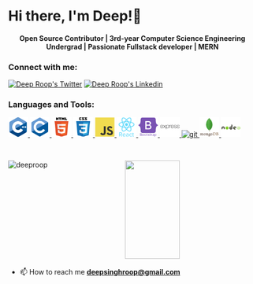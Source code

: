 # Hi there, I'm Deep!👋
<h4 align="center">
Open Source Contributor | 3rd-year Computer Science Engineering Undergrad | Passionate Fullstack developer | MERN 
</h4>
<h3 align="left">Connect with me:</h3>
<p align="left"> 
  <a href="https://twitter.com/Deeproop1" target="blank"><img src="https://img.shields.io/twitter/follow/Deeproop1?logo=twitter&style=for-the-badge" alt="Deep Roop's Twitter" /></a> 
  <a href="https://linkedin.com/in/deep-roop-3229911ab" target="blank"><img src="https://img.shields.io/badge/LinkedIn-0077B5?style=for-the-badge&logo=linkedin&logoColor=white" alt="Deep Roop's Linkedin" /></a>
</p>

<h3 align="left">Languages and Tools:</h3>
<p align="left"> <a href="https://www.w3schools.com/cpp/" target="_blank" rel="noreferrer"> <img src="https://raw.githubusercontent.com/devicons/devicon/master/icons/cplusplus/cplusplus-original.svg" alt="cplusplus" width="40" height="40"/> </a>
<a href="https://www.cprogramming.com/" target="_blank" rel="noreferrer"> <img src="https://raw.githubusercontent.com/devicons/devicon/master/icons/c/c-original.svg" alt="c" width="40" height="40"/> </a>
<a href="https://www.w3.org/html/" target="_blank" rel="noreferrer"> <img src="https://raw.githubusercontent.com/devicons/devicon/master/icons/html5/html5-original-wordmark.svg" alt="html5" width="40" height="40"/> </a>
<a href="https://www.w3schools.com/css/" target="_blank" rel="noreferrer"> <img src="https://raw.githubusercontent.com/devicons/devicon/master/icons/css3/css3-original-wordmark.svg" alt="css3" width="40" height="40"/> </a>
<a href="https://developer.mozilla.org/en-US/docs/Web/JavaScript" target="_blank" rel="noreferrer"> <img src="https://raw.githubusercontent.com/devicons/devicon/master/icons/javascript/javascript-original.svg" alt="javascript" width="40" height="40"/> </a>
<a href="https://reactjs.org/" target="_blank" rel="noreferrer"> <img src="https://raw.githubusercontent.com/devicons/devicon/master/icons/react/react-original-wordmark.svg" alt="react" width="40" height="40"/> </a>
<a href="https://getbootstrap.com" target="_blank" rel="noreferrer"> <img src="https://raw.githubusercontent.com/devicons/devicon/master/icons/bootstrap/bootstrap-plain-wordmark.svg" alt="bootstrap" width="40" height="40"/> </a> 
 <a href="https://expressjs.com" target="_blank" rel="noreferrer"> <img src="https://raw.githubusercontent.com/devicons/devicon/master/icons/express/express-original-wordmark.svg" alt="express" width="40" height="40"/> </a> <a href="https://git-scm.com/" target="_blank" rel="noreferrer"> <img src="https://www.vectorlogo.zone/logos/git-scm/git-scm-icon.svg" alt="git" width="40" height="40"/> </a>   <a href="https://www.mongodb.com/" target="_blank" rel="noreferrer"> <img src="https://raw.githubusercontent.com/devicons/devicon/master/icons/mongodb/mongodb-original-wordmark.svg" alt="mongodb" width="40" height="40"/> </a> <a href="https://nodejs.org" target="_blank" rel="noreferrer"> <img src="https://raw.githubusercontent.com/devicons/devicon/master/icons/nodejs/nodejs-original-wordmark.svg" alt="nodejs" width="40" height="40"/> </a>  </p>

<br>
<p>
<img align="left" height="200px" width="47%" src="https://github-readme-stats.vercel.app/api/top-langs?username=deeproop&show_icons=true&locale=en&layout=compact" alt="deeproop" />
<img height="200px" width="47%" src="https://github-readme-stats.vercel.app/api?username=deeproop&count_private=true&theme=radical&show_icons=true" />
</p>


- 📫 How to reach me **deepsinghroop@gmail.com**
<br><br>



